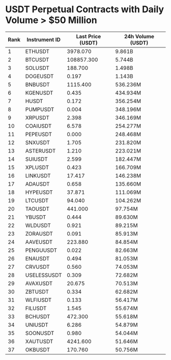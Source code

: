 # USDT Perpetual Contracts with Daily Volume > $50 Million

| Rank | Instrument ID | Last Price (USDT) | 24h Volume (USDT) |
|------|---------------|-------------------|-------------------|
| 1 | ETHUSDT | 3978.070 | 9.861B |
| 2 | BTCUSDT | 108857.300 | 5.744B |
| 3 | SOLUSDT | 188.700 | 1.498B |
| 4 | DOGEUSDT | 0.197 | 1.143B |
| 5 | BNBUSDT | 1115.400 | 536.236M |
| 6 | KGENUSDT | 0.435 | 434.934M |
| 7 | HUSDT | 0.172 | 356.254M |
| 8 | PUMPUSDT | 0.004 | 348.196M |
| 9 | XRPUSDT | 2.398 | 346.169M |
| 10 | COAIUSDT | 6.578 | 254.277M |
| 11 | PEPEUSDT | 0.000 | 248.468M |
| 12 | SNXUSDT | 1.705 | 231.820M |
| 13 | ASTERUSDT | 1.210 | 223.021M |
| 14 | SUIUSDT | 2.599 | 182.447M |
| 15 | XPLUSDT | 0.423 | 166.709M |
| 16 | LINKUSDT | 17.417 | 146.238M |
| 17 | ADAUSDT | 0.658 | 135.660M |
| 18 | HYPEUSDT | 37.871 | 111.069M |
| 19 | LTCUSDT | 94.040 | 104.262M |
| 20 | TAOUSDT | 441.000 | 97.754M |
| 21 | YBUSDT | 0.444 | 89.630M |
| 22 | WLDUSDT | 0.921 | 89.215M |
| 23 | ZORAUSDT | 0.091 | 85.913M |
| 24 | AAVEUSDT | 223.880 | 84.854M |
| 25 | PENGUUSDT | 0.022 | 82.663M |
| 26 | ENAUSDT | 0.494 | 81.053M |
| 27 | CRVUSDT | 0.560 | 74.053M |
| 28 | USELESSUSDT | 0.309 | 72.682M |
| 29 | AVAXUSDT | 20.675 | 70.513M |
| 30 | ZBTUSDT | 0.334 | 62.682M |
| 31 | WLFIUSDT | 0.133 | 56.417M |
| 32 | FILUSDT | 1.545 | 55.674M |
| 33 | BCHUSDT | 472.300 | 55.618M |
| 34 | UNIUSDT | 6.286 | 54.879M |
| 35 | SOONUSDT | 0.980 | 54.044M |
| 36 | XAUTUSDT | 4241.600 | 51.646M |
| 37 | OKBUSDT | 170.760 | 50.756M |
